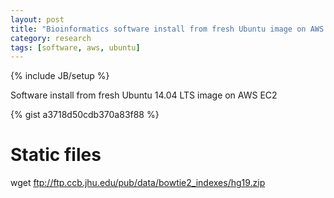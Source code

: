 ```yaml
---
layout: post
title: "Bioinformatics software install from fresh Ubuntu image on AWS EC2"
category: research
tags: [software, aws, ubuntu]
---
```

{% include JB/setup %}

Software install from fresh Ubuntu 14.04 LTS image on AWS EC2

{% gist a3718d50cdb370a83f88 %}


# Static files
wget ftp://ftp.ccb.jhu.edu/pub/data/bowtie2_indexes/hg19.zip
